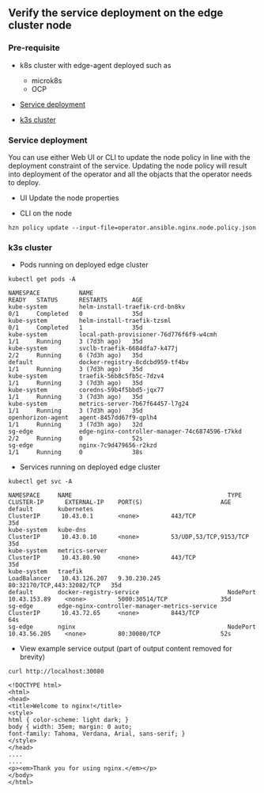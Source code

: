 ## Verify the service deployment on the edge cluster node 

### Pre-requisite
- k8s cluster with edge-agent deployed such as
  - microk8s
  - OCP

- [Service deployment](#service-deployment) 
- [k3s cluster](#k3s-cluster)

### Service deployment
You can use either Web UI or CLI to update the node policy in line with the deployment constraint of the service.
Updating the node policy will result into deployment of the operator and all the objacts that the operator needs to deploy. 

- UI
  Update the node properties
  
- CLI on the node
```
hzn policy update --input-file=operator.ansible.nginx.node.policy.json
```
### k3s cluster
- Pods running on deployed edge cluster
``` 
kubectl get pods -A

NAMESPACE           NAME                                             READY   STATUS      RESTARTS       AGE
kube-system         helm-install-traefik-crd-bn8kv                   0/1     Completed   0              35d
kube-system         helm-install-traefik-tzsml                       0/1     Completed   1              35d
kube-system         local-path-provisioner-76d776f6f9-w4cmh          1/1     Running     3 (7d3h ago)   35d
kube-system         svclb-traefik-6684dfa7-k477j                     2/2     Running     6 (7d3h ago)   35d
default             docker-registry-8cdcbd959-tf4bv                  1/1     Running     3 (7d3h ago)   35d
kube-system         traefik-56b8c5fb5c-7dzv4                         1/1     Running     3 (7d3h ago)   35d
kube-system         coredns-59b4f5bbd5-jqx77                         1/1     Running     3 (7d3h ago)   35d
kube-system         metrics-server-7b67f64457-l7g24                  1/1     Running     3 (7d3h ago)   35d
openhorizon-agent   agent-8457dd67f9-qplh4                           1/1     Running     3 (7d3h ago)   32d
sg-edge             edge-nginx-controller-manager-74c6874596-t7kkd   2/2     Running     0              52s
sg-edge             nginx-7c9d479656-r2kzd                           1/1     Running     0              38s
```
- Services running on deployed edge cluster
```
kubectl get svc -A

NAMESPACE     NAME                                            TYPE           CLUSTER-IP      EXTERNAL-IP    PORT(S)                      AGE
default       kubernetes                                      ClusterIP      10.43.0.1       <none>         443/TCP                      35d
kube-system   kube-dns                                        ClusterIP      10.43.0.10      <none>         53/UDP,53/TCP,9153/TCP       35d
kube-system   metrics-server                                  ClusterIP      10.43.80.90     <none>         443/TCP                      35d
kube-system   traefik                                         LoadBalancer   10.43.126.207   9.30.230.245   80:32170/TCP,443:32082/TCP   35d
default       docker-registry-service                         NodePort       10.43.153.89    <none>         5000:30514/TCP               35d
sg-edge       edge-nginx-controller-manager-metrics-service   ClusterIP      10.43.72.65     <none>         8443/TCP                     64s
sg-edge       nginx                                           NodePort       10.43.56.205    <none>         80:30080/TCP                 52s
```
- View example service output (part of output content removed for brevity)
```
curl http://localhost:30080

<!DOCTYPE html>
<html>
<head>
<title>Welcome to nginx!</title>
<style>
html { color-scheme: light dark; }
body { width: 35em; margin: 0 auto;
font-family: Tahoma, Verdana, Arial, sans-serif; }
</style>
</head>
....
....
<p><em>Thank you for using nginx.</em></p>
</body>
</html>
```
 
 
